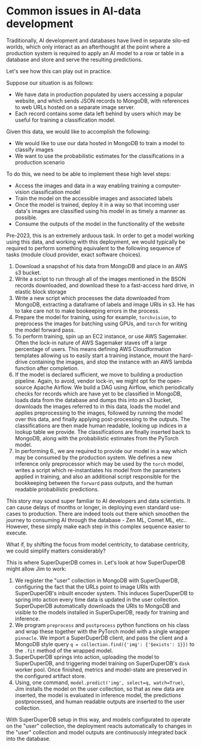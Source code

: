 # Common issues in AI-data development

Traditionally, AI development and databases have lived in separate silo-ed worlds, which 
only interact as an afterthought at the point where a production system is required to 
apply an AI model to a row or table in a database and store and serve the resulting predictions.

Let's see how this can play out in practice.

Suppose our situation is as follows:

- We have data in production populated by users accessing a popular website, and which sends JSON records to MongoDB, with references to web URLs hosted on a separate image server.
- Each record contains some data left behind by users which may be useful for training a classification model.

Given this data, we would like to accomplish the following:

- We would like to use our data hosted in MongoDB to train a model to classify images
- We want to use the probabilistic estimates for the classifications in a production scenario

To do this, we need to be able to implement these high level steps:

- Access the images and data in a way enabling training a computer-vision classification model
- Train the model on the accessible images and associated labels
- Once the model is trained, deploy it in a way so that incoming user data's images are classified using his model in as timely a manner as possible.
- Consume the outputs of the model in the functionality of the website

Pre-2023, this is an extremely arduous task. In order to get a model working using this data, and working with this deployment, we would typically be required to perform something equivalent to the following sequence of tasks (module cloud provider, exact software choices). 

1. Download a snapshot of his data from MongoDB and place in an AWS s3 bucket.
2. Write a script to run through all of the images mentioned in the BSON records downloaded, and download these to a fast-access hard drive, in elastic block storage
3. Write a new script which processes the data downloaded from MongoDB, extracting a dataframe of labels and image URIs in s3. He has to take care not to make bookeeping errors in the process.
4. Prepare the model for training, using for example, `torchvision`, to preprocess the images for batching using GPUs, and `torch` for writing the model forward pass.
5. To perform training, spin up an EC2 instance, or use AWS Sagemaker. Often the lock-in nature of AWS Sagemaker staves off a large percentage of users. This means defining AWS Cloudformation templates allowing us to easily start a training instance, mount the hard-drive containing the images, and stop the instance with an AWS lambda function after completion.
6. If the model is declared sufficient, we move to building a production pipeline. Again, to avoid, vendor lock-in, we might opt for the open-source Apache Airflow. We build a DAG using Airflow, which periodically checks for records which are have yet to be classified in MongoDB, loads data from the database and dumps this into an s3 bucket, downloads the images referred to in this data, loads the model and applies preprocessing to the images, followed by running the model over this data, and finally applying post-processing to the outputs. The classifications are then made human readable, looking up indices in a lookup table we provide. The classifications are finally inserted back to MongoDB, along with the probabilistic estimates from the PyTorch model. 
7. In performing 6., we are required to provide our model in a way which may be consumed by the production system. We defines a new inference only preprocessor which may be used by the `torch` model, writes a script which re-instantiates his model from the parameters applied in training, and also an additional script responsible for the bookkeeping between the `forward` pass outputs, and the human readable probabilistic predictions.

This story may sound super familiar to AI developers and data scientists. It can cause delays of months or longer, in deploying even standard use-cases to production. There are indeed tools out there which smoothen the journey to consuming AI through the database - Zen ML, Comet ML, etc.. However, these simply make each step in this complex sequence easier to execute. 

What if, by shifting the focus from model centricity, to database centricity, we could simplify matters considerably?

This is where SuperDuperDB comes in. Let's look at how SuperDuperDB might allow Jim to work:

1. We register the "user" collection in MongoDB with SuperDuperDB, configuring the fact that the URLs point to image 
   URIs with SuperDuperDB's inbuilt encoder system. This induces SuperDuperDB to spring into action every time data is updated
   in the user collection. SuperDuperDB automatically downloads the URIs to MongoDB and visible to the models installed in 
   SuperDuperDB, ready for training and inference.
2. We program `preprocess` and `postprocess` python functions on his class and wrap these together with the PyTorch model with a single wrapper `pinnacle`. 
   We import a SuperDuperDB client, and pass the client and a MongoDB style query `q = collection.find({'img': {'$exists': 1}})` 
   to the `.fit` method of the wrapped model.
3. SuperDuperDB springs into action, uploading the model to SuperDuperDB, and triggering model training on SuperDuperDB's `dask` worker pool.
   Once finished, metrics and model-state are preserved in the configured artifact store.
4. Using, one command, `model.predict('img', select=q, watch=True)`, Jim installs the model on the user collection, 
   so that as new data are inserted, the model is evaluated in inference model, 
   the predictions postprocessed, and human readable outputs are inserted to the user collection.
   
With SuperDuperDB setup in this way, and models configurated to operate on the "user" collection, 
the deployment reacts automatically to changes in the "user" collection and 
model outputs are continuously integrated back into the database.

